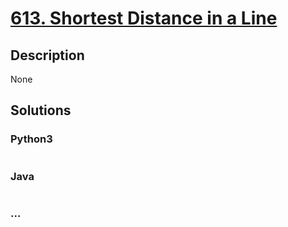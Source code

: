 # [613. Shortest Distance in a Line](https://leetcode.com/problems/shortest-distance-in-a-line)

## Description
None


## Solutions


### Python3

```python

```

### Java

```java

```

### ...
```

```
